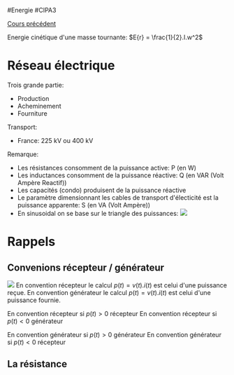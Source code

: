 #Energie #CIPA3 

[Cours précédent](Energie%20Cours%202.md)

Energie cinétique d'une masse tournante: $E{r} = \frac{1}{2}.I.w^2$

# Réseau électrique
Trois grande partie: 
- Production
- Acheminement
- Fourniture

Transport:
- France: 225 kV ou 400 kV

Remarque:
- Les résistances consomment de la puissance active: P (en W)
- Les inductances consomment de la puissance réactive: Q (en VAR (Volt Ampère Reactif))
- Les capacités (condo) produisent de la puissance réactive
- Le paramètre dimensionnant les cables de transport d'électicité est la puissance apparente: S (en VA (Volt Ampère))
- En sinusoidal on se base sur le triangle des puissances:
![](https://i0.wp.com/www.lokelect-engineering.com/wp-content/uploads/2021/02/triangle-des-puissances.jpg?resize=579%2C381&ssl=1)

# Rappels
## Convenions récepteur / générateur
![](https://encrypted-tbn0.gstatic.com/images?q=tbn:ANd9GcRaswJYuUxjKaeEcIDYWbaOqSamAGQROIr2kQ&s)
En convention récepteur le calcul $p(t) = v(t).i(t)$ est celui d'une puissance reçue.
En convention générateur le calcul $p(t) = v(t).i(t)$ est celui d'une puissance fournie.

En convention récepteur si $p(t) > 0$ récepteur
En convention récepteur si $p(t) < 0$ générateur

En convention générateur si $p(t) > 0$ générateur
En convention générateur si $p(t) < 0$ récepteur

## La résistance
